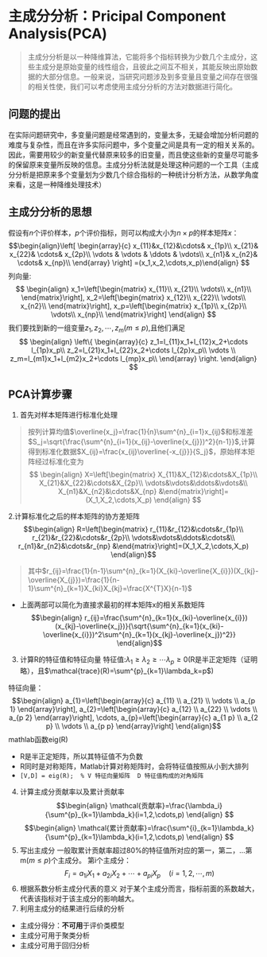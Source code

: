 # 主成分分析：Pricipal Component Analysis(PCA)
> 主成分分析是以一种降维算法，它能将多个指标转换为少数几个主成分，这些主成分是原始变量的线性组合，且彼此之间互不相关，其能反映出原始数据的大部分信息。一般来说，当研究问题涉及到多变量且变量之间存在很强的相关性使，我们可以考虑使用主成分分析的方法对数据进行简化。

## 问题的提出
在实际问题研究中，多变量问题是经常遇到的，变量太多，无疑会增加分析问题的难度与复杂性，而且在许多实际问题中，多个变量之间是具有一定的相关关系的。
因此，需要用较少的新变量代替原来较多的旧变量，而且使这些新的变量尽可能多的保留原来变量所反映的信息。主成分分析法就是处理这种问题的一个工具（主成分分析是把原来多个变量划为少数几个综合指标的一种统计分析方法，从数学角度来看，这是一种降维处理技术）
## 主成分分析的思想
假设有$n$个评价样本，$p$个评价指标，则可以构成大小为$n \times p$的样本矩阵$x$：
$$\begin{align}\left[ \begin{array}{c}
	x_{11}&x_{12}&\cdots& x_{1p}\\
	x_{21}& x_{22}& \cdots&  x_{2p}\\
	\vdots & \vdots & \ddots & \vdots\\
	x_{n1}& x_{n2}& \cdots&  x_{np}\\
\end{array} \right] =(x_1,x_2,\cdots,x_p)\end{align}
$$
列向量:
$$
\begin{align}
x_1=\left[\begin{matrix}
x_{11}\\
x_{21}\\
\vdots\\
x_{n1}\\
\end{matrix}\right],
x_2=\left[\begin{matrix}
x_{12}\\
x_{22}\\
\vdots\\
x_{n2}\\
\end{matrix}\right],
x_p=\left[\begin{matrix}
x_{1p}\\
x_{2p}\\
\vdots\\
x_{np}\\
\end{matrix}\right]
\end{align}
$$
我们要找到新的一组变量$z_1,z_2,\cdots,z_m(m \leq p)$,且他们满足
$$
\begin{align}
\left\{ \begin{array}{c}
	z_1=l_{11}x_1+l_{12}x_2+\cdots l_{1p}x_p\\
	z_2=l_{21}x_1+l_{22}x_2+\cdots l_{2p}x_p\\
\vdots \\
	z_m=l_{m1}x_1+l_{m2}x_2+\cdots l_{mp}x_p\\
\end{array} \right.
\end{align}
$$
## PCA计算步骤
1. 首先对样本矩阵进行标准化处理
> 按列计算均值$\overline{x_j}=\frac{1}{n}\sum^{n}_{i=1}x_{ij}$和标准差$S_j=\sqrt{\frac{\sum^{n}_{i=1}(x_{ij}-\overline{x_{j}})^2}{n-1}}$,计算得到标准化数据$X_{ij}=\frac{x_{ij}\overline{-x_{j}}}{S_j}$，原始样本矩阵经过标准化变为
> $$
\begin{align}
X=\left[\begin{matrix}
X_{11}&X_{12}&\cdots&X_{1p}\\
X_{21}&X_{22}&\cdots&X_{2p}\\
\vdots&\vdots&\ddots&\vdots&\\
X_{n1}&X_{n2}&\cdots&X_{np}
&\end{matrix}\right]=(X_1,X_2,\cdots,X_p)
\end{align}
$$

2.计算标准化之后的样本矩阵的协方差矩阵
$$\begin{align}
R=\left[\begin{matrix}
r_{11}&r_{12}&\cdots&r_{1p}\\
r_{21}&r_{22}&\cdots&r_{2p}\\
\vdots&\vdots&\ddots&\cdots&\\
r_{n1}&r_{n2}&\cdots&r_{np}
&\end{matrix}\right]=(X_1,X_2,\cdots,X_p)
\end{align}$$
> 其中$r_{ij}=\frac{1}{n-1}\sum^{n}_{k=1}(X_{ki}-\overline{X_{i}})(X_{kj}-\overline{X_{j}})=\frac{1}{n-1}\sum^{n}_{k=1}X_{ki}X_{kj}=\frac{X^{T}X}{n-1}$

- 上面两部可以简化为直接求最初的样本矩阵x的相关系数矩阵
$$\begin{align}
r_{ij}=\frac{\sum^{n}_{k=1}(x_{ki}-\overline{x_{i}})(x_{kj}-\overline{x_j})}{\sqrt{\sum^{n}_{k=1}(x_{ki}-\overline{x_{i}})^2\sum^{n}_{k=1}(x_{kj}-\overline{x_j})^2}}
\end{align}$$
3. 计算R的特征值和特征向量
特征值:$\lambda_1\geq\lambda_2\geq\cdots\lambda_p\geq0$(R是半正定矩阵（证明略），且$\mathcal{trace}(R)=\sum^{p}_{k=1}\lambda_k=p$)

特征向量：
$$\begin{align}
a_{1}=\left[\begin{array}{c}
a_{11} \\
a_{21} \\
\vdots \\
a_{p 1}
\end{array}\right], a_{2}=\left[\begin{array}{c}
a_{12} \\
a_{22} \\
\vdots \\
a_{p 2}
\end{array}\right], \cdots, a_{p}=\left[\begin{array}{c}
a_{1 p} \\
a_{2 p} \\
\vdots \\
a_{p p}
\end{array}\right]
\end{align}$$
mathlab函数eig(R)
- R是半正定矩阵，所以其特征值不为负数
- R同时是对称矩阵，Matlab计算对称矩阵时，会将特征值按照从小到大排列
- `[V,D] = eig(R);  % V 特征向量矩阵  D 特征值构成的对角矩阵`
4. 计算主成分贡献率以及累计贡献率
   $$\begin{align}
   \mathcal{贡献率}=\frac{\lambda_i}{\sum^{p}_{k=1}\lambda_k}(i=1,2,\cdots,p)
   \end{align}
$$
$$\begin{align}
\mathcal{累计贡献率}=\frac{\sum^{i}_{k=1}\lambda_k}{\sum^{p}_{k=1}\lambda_k}(i=1,2,\cdots,p)
\end{align}
$$
5. 写出主成分
一般取累计贡献率超过80%的特征值所对应的第一，第二，...第m($m\leq p$)个主成分。
第i个主成分：$$
F_{i}=a_{1 i} X_{1}+a_{2 i} X_{2}+\cdots+a_{p i} X_{p} \quad(i=1,2, \cdots, m)
$$
6. 根据系数分析主成分代表的意义
 对于某个主成分而言，指标前面的系数越大，代表该指标对于该主成分的影响越大。
7. 利用主成分的结果进行后续的分析
- 主成分得分：**不可用**于评价类模型
- 主成分可用于聚类分析
- 主成分可用于回归分析
